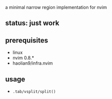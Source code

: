 a minimal narrow region implementation for nvim

## status: just work

## prerequisites
* linux
* nvim 0.8.*
* haolian9/infra.nvim

## usage
* `.tab/vsplit/split()`
